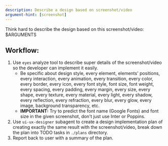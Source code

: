 ```yaml
---
description: Describe a design based on screenshot/video
argument-hint: [screenshot]
---
```


Think hard to describe the design based on this screenshot/video: 
<screenshot>$ARGUMENTS</screenshot>

## Workflow:
1. Use `eyes` analyze tool to describe super details of the screenshot/video so the developer can implement it easily.
   - Be specific about design style, every element, elements' positions, every interaction, every animation, every transition, every color, every border, every icon, every font style, font size, font weight, every spacing, every padding, every margin, every size, every shape, every texture, every material, every light, every shadow, every reflection, every refraction, every blur, every glow, every image, background transparency, etc.
   - **IMPORTANT:** Try to predict the font name (Google Fonts) and font size in the given screenshot, don't just use Inter or Poppins.
2. Use `ui-ux-designer` subagent to create a design implementation plan of creating exactly the same result with the screenshot/video, break down the plan into TODO tasks in `./plans` directory.
3. Report back to user with a summary of the plan.